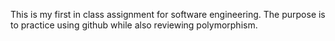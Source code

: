 This is my first in class assignment for software engineering. The purpose is to practice using github while also reviewing polymorphism.
